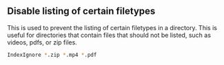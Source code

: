 ## Disable listing of certain filetypes
This is used to prevent the listing of certain filetypes in a directory. This is useful for directories that contain files that should not be listed, such as videos, pdfs, or zip files.

``` bash
IndexIgnore *.zip *.mp4 *.pdf
```
